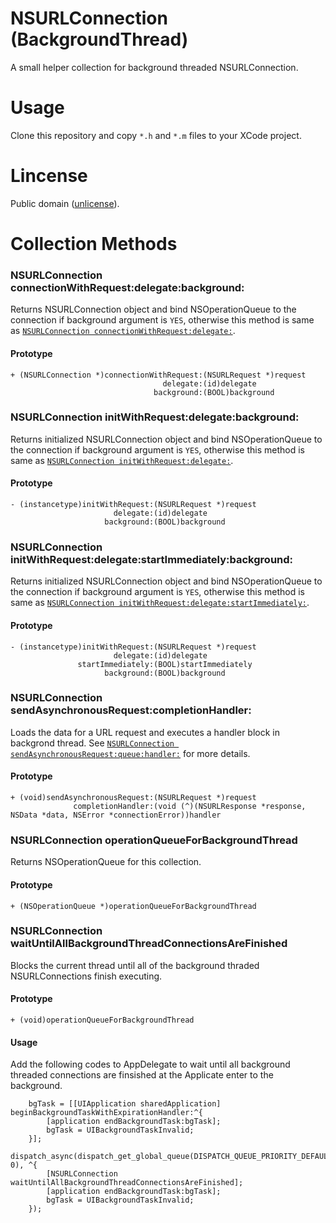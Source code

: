 NSURLConnection (BackgroundThread)
==================================

A small helper collection for background threaded NSURLConnection.

Usage
=====

Clone this repository and copy `*.h` and `*.m` files to your XCode project.

Lincense
========

Public domain ([unlicense](http://unlicense.org)).

Collection Methods
==================

### NSURLConnection connectionWithRequest:delegate:background:

Returns NSURLConnection object and bind NSOperationQueue to the connection if background argument is `YES`, otherwise this method is same as [`NSURLConnection connectionWithRequest:delegate:`](https://developer.apple.com/library/ios/documentation/Cocoa/Reference/Foundation/Classes/NSURLConnection_Class/index.html#//apple_ref/occ/clm/NSURLConnection/connectionWithRequest:delegate:).

#### Prototype

```objc
+ (NSURLConnection *)connectionWithRequest:(NSURLRequest *)request
                                  delegate:(id)delegate
                                background:(BOOL)background
```

### NSURLConnection initWithRequest:delegate:background:

Returns initialized NSURLConnection object and bind NSOperationQueue to the connection if background argument is `YES`, otherwise this method is same as [`NSURLConnection initWithRequest:delegate:`](https://developer.apple.com/library/ios/documentation/Cocoa/Reference/Foundation/Classes/NSURLConnection_Class/index.html#//apple_ref/occ/instm/NSURLConnection/initWithRequest:delegate:).

#### Prototype

```objc
- (instancetype)initWithRequest:(NSURLRequest *)request
                       delegate:(id)delegate
                     background:(BOOL)background
```

### NSURLConnection initWithRequest:delegate:startImmediately:background:

Returns initialized NSURLConnection object and bind NSOperationQueue to the connection if background argument is `YES`, otherwise this method is same as [`NSURLConnection initWithRequest:delegate:startImmediately:`](https://developer.apple.com/library/ios/documentation/Cocoa/Reference/Foundation/Classes/NSURLConnection_Class/index.html#//apple_ref/occ/instm/NSURLConnection/initWithRequest:delegate:startImmediately:).

#### Prototype

```objc
- (instancetype)initWithRequest:(NSURLRequest *)request
                       delegate:(id)delegate
               startImmediately:(BOOL)startImmediately
                     background:(BOOL)background
```

### NSURLConnection sendAsynchronousRequest:completionHandler:

Loads the data for a URL request and executes a handler block in backgrond thread. See [`NSURLConnection sendAsynchronousRequest:queue:handler:`](https://developer.apple.com/library/ios/documentation/Cocoa/Reference/Foundation/Classes/NSURLConnection_Class/index.html#//apple_ref/occ/clm/NSURLConnection/sendAsynchronousRequest:queue:completionHandler:) for more details.

#### Prototype

```objc
+ (void)sendAsynchronousRequest:(NSURLRequest *)request
              completionHandler:(void (^)(NSURLResponse *response, NSData *data, NSError *connectionError))handler
```

### NSURLConnection operationQueueForBackgroundThread

Returns NSOperationQueue for this collection.

#### Prototype

```objc
+ (NSOperationQueue *)operationQueueForBackgroundThread
```

### NSURLConnection waitUntilAllBackgroundThreadConnectionsAreFinished

Blocks the current thread until all of the background thraded NSURLConnections finish executing.

#### Prototype

```objc
+ (void)operationQueueForBackgroundThread
```

#### Usage

Add the following codes to AppDelegate to wait until all background threaded connections are finsished at the Applicate enter to the background.

```objc
    bgTask = [[UIApplication sharedApplication] beginBackgroundTaskWithExpirationHandler:^{
        [application endBackgroundTask:bgTask];
        bgTask = UIBackgroundTaskInvalid;
    }];
    dispatch_async(dispatch_get_global_queue(DISPATCH_QUEUE_PRIORITY_DEFAULT, 0), ^{
        [NSURLConnection waitUntilAllBackgroundThreadConnectionsAreFinished];
        [application endBackgroundTask:bgTask];
        bgTask = UIBackgroundTaskInvalid;
    });
```
